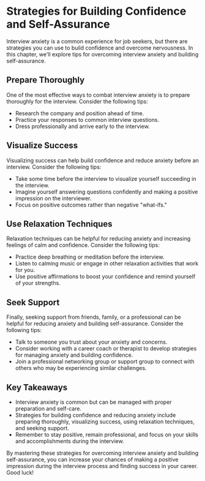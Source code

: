Strategies for Building Confidence and Self-Assurance
===============================================================================================

Interview anxiety is a common experience for job seekers, but there are strategies you can use to build confidence and overcome nervousness. In this chapter, we'll explore tips for overcoming interview anxiety and building self-assurance.

Prepare Thoroughly
------------------

One of the most effective ways to combat interview anxiety is to prepare thoroughly for the interview. Consider the following tips:

* Research the company and position ahead of time.
* Practice your responses to common interview questions.
* Dress professionally and arrive early to the interview.

Visualize Success
-----------------

Visualizing success can help build confidence and reduce anxiety before an interview. Consider the following tips:

* Take some time before the interview to visualize yourself succeeding in the interview.
* Imagine yourself answering questions confidently and making a positive impression on the interviewer.
* Focus on positive outcomes rather than negative "what-ifs."

Use Relaxation Techniques
-------------------------

Relaxation techniques can be helpful for reducing anxiety and increasing feelings of calm and confidence. Consider the following tips:

* Practice deep breathing or meditation before the interview.
* Listen to calming music or engage in other relaxation activities that work for you.
* Use positive affirmations to boost your confidence and remind yourself of your strengths.

Seek Support
------------

Finally, seeking support from friends, family, or a professional can be helpful for reducing anxiety and building self-assurance. Consider the following tips:

* Talk to someone you trust about your anxiety and concerns.
* Consider working with a career coach or therapist to develop strategies for managing anxiety and building confidence.
* Join a professional networking group or support group to connect with others who may be experiencing similar challenges.

Key Takeaways
-------------

* Interview anxiety is common but can be managed with proper preparation and self-care.
* Strategies for building confidence and reducing anxiety include preparing thoroughly, visualizing success, using relaxation techniques, and seeking support.
* Remember to stay positive, remain professional, and focus on your skills and accomplishments during the interview.

By mastering these strategies for overcoming interview anxiety and building self-assurance, you can increase your chances of making a positive impression during the interview process and finding success in your career. Good luck!
